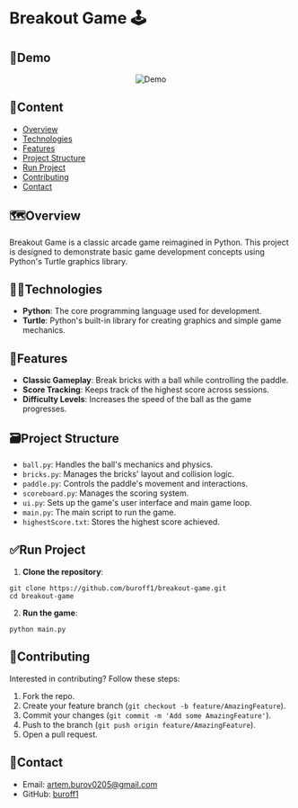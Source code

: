 # Breakout Game 🕹️

## 🧪Demo
<p align="center">
  <img src="https://github.com/user-attachments/assets/193818fe-245c-42ac-960f-dd590466f1d9" alt="Demo">
</p>

## 📝Content

- [Overview](#%EF%B8%8Foverview)
- [Technologies](#technologies)
- [Features](#features)
- [Project Structure](#%EF%B8%8Fproject-structure)
- [Run Project](#run-project)
- [Contributing](#contributing)
- [Contact](#contact)

## 🗺️Overview

Breakout Game is a classic arcade game reimagined in Python. This project is designed to demonstrate basic game development concepts using Python's Turtle graphics library.

## 👨‍💻Technologies

- **Python**: The core programming language used for development.
- **Turtle**: Python's built-in library for creating graphics and simple game mechanics.

## 👀Features

- **Classic Gameplay**: Break bricks with a ball while controlling the paddle.
- **Score Tracking**: Keeps track of the highest score across sessions.
- **Difficulty Levels**: Increases the speed of the ball as the game progresses.

## 🗃️Project Structure

- `ball.py`: Handles the ball's mechanics and physics.
- `bricks.py`: Manages the bricks' layout and collision logic.
- `paddle.py`: Controls the paddle's movement and interactions.
- `scoreboard.py`: Manages the scoring system.
- `ui.py`: Sets up the game's user interface and main game loop.
- `main.py`: The main script to run the game.
- `highestScore.txt`: Stores the highest score achieved.

## ✅Run Project

1. **Clone the repository**:
```
git clone https://github.com/buroff1/breakout-game.git
cd breakout-game
```
2. **Run the game**:
```
python main.py
```

## 🤝Contributing

Interested in contributing? Follow these steps:

1. Fork the repo.
2. Create your feature branch (`git checkout -b feature/AmazingFeature`).
3. Commit your changes (`git commit -m 'Add some AmazingFeature'`).
4. Push to the branch (`git push origin feature/AmazingFeature`).
5. Open a pull request.

## 📧Contact

- Email: [artem.burov0205@gmail.com](mailto:artem.burov0205@gmail.com)
- GitHub: [buroff1](https://github.com/buroff1)
